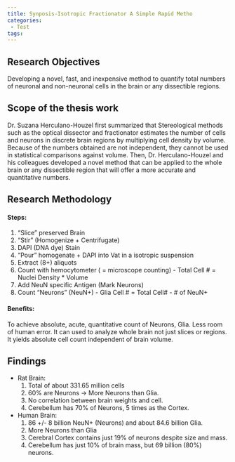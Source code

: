 ```yaml
---
title: Synposis-Isotropic Fractionator A Simple Rapid Metho
categories:
 - Test
tags:
---
```


## Research Objectives
Developing a novel, fast, and inexpensive method to quantify total numbers of neuronal and non-neuronal cells in the brain or any dissectible regions.

## Scope of the thesis work
Dr. Suzana Herculano-Houzel first summarized that Stereological methods such as the optical dissector and fractionator estimates the number of cells and neurons in discrete brain regions by multiplying cell density by volume. Because of the numbers obtained are not independent, they cannot be used in statistical comparisons against volume. Then, Dr. Herculano-Houzel and his colleagues developed a novel method that can be applied to the whole brain or any dissectible region that will offer a more accurate and quantitative numbers.

## Research Methodology
#### Steps:
1.	“Slice” preserved Brain
2.	“Stir” (Homogenize + Centrifugate)
3.	DAPI (DNA dye) Stain
4.	“Pour” homogenate + DAPI  into Vat in a isotropic suspension
5.	Extract (8+) aliquots
6.	Count with hemocytometer ( = microscope counting) - Total Cell # = Nuclei Density * Volume
7.	Add NeuN specific Antigen (Mark Neurons)
8.	Count “Neurons” (NeuN+) - Glia Cell # = Total Cell# - # of NeuN+


#### Benefits:
To achieve absolute, acute, quantitative count of Neurons, Glia. Less room of human error. It can used to analyze whole brain not just slices or regions. It yields absolute cell count independent of brain volume.

## Findings
* Rat Brain: 	
	1. Total of about 331.65 million cells
	2. 60% are Neurons -> More Neurons than Glia.
	3. No correlation between brain weights and cell.
	4. Cerebellum has 70% of Neurons, 5 times as the Cortex.
* Human Brain: 	
	1. 86 +/- 8 billion NeuN+ (Neurons) and about 84.6 billion Glia.
	2. More Neurons than Glia
	3. Cerebral Cortex contains just 19% of neurons despite size and mass.
	4. Cerebellum has just 10% of brain mass, but 69 billion (80%) neurons.
